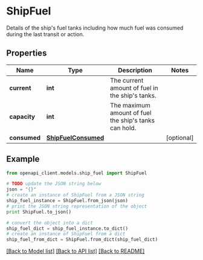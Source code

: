 # ShipFuel

Details of the ship's fuel tanks including how much fuel was consumed during the last transit or action.

## Properties
Name | Type | Description | Notes
------------ | ------------- | ------------- | -------------
**current** | **int** | The current amount of fuel in the ship&#39;s tanks. | 
**capacity** | **int** | The maximum amount of fuel the ship&#39;s tanks can hold. | 
**consumed** | [**ShipFuelConsumed**](ShipFuelConsumed.md) |  | [optional] 

## Example

```python
from openapi_client.models.ship_fuel import ShipFuel

# TODO update the JSON string below
json = "{}"
# create an instance of ShipFuel from a JSON string
ship_fuel_instance = ShipFuel.from_json(json)
# print the JSON string representation of the object
print ShipFuel.to_json()

# convert the object into a dict
ship_fuel_dict = ship_fuel_instance.to_dict()
# create an instance of ShipFuel from a dict
ship_fuel_from_dict = ShipFuel.from_dict(ship_fuel_dict)
```
[[Back to Model list]](../README.md#documentation-for-models) [[Back to API list]](../README.md#documentation-for-api-endpoints) [[Back to README]](../README.md)


